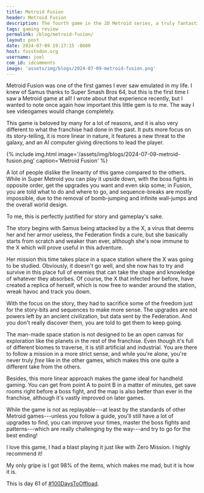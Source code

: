 ```yaml
---
title: Metroid Fusion
header: Metroid Fusion
description: The fourth game in the 2D Metroid series, a truly fantastic portable experience!
tags: gaming review
permalink: /blog/metroid-fusion/
layout: post
date: 2024-07-09 19:17:15 -0600
host: fosstodon.org
username: joel
com_id: idcomments
image: 'assets/img/blogs/2024-07-09-metroid-fusion.png'
---
```


Metroid Fusion was one of the first games I ever saw emulated in my life. I knew of Samus thanks to Super Smash Bros 64, but this is the first time I saw a Metroid game at all! I wrote about that experience recently, but I wanted to note once again how important this little gem is to me. The way I see videogames would change completely.

This game is beloved by many for a lot of reasons, and it is also very different to what the franchise had done in the past. It puts more focus on its story-telling, it is more linear in nature, it features a new threat to the galaxy, and an AI computer giving directions to lead the player.

{% include img.html image='/assets/img/blogs/2024-07-09-metroid-fusion.png' caption='Metroid Fusion' %}

A lot of people dislike the linearity of this game compared to the others. While in Super Metroid you can play it upside down, with the boss fights in opposite order, get the upgrades you want and even skip some; in Fusion, you are told what to do and where to go, and sequence-breaks are mostly impossible, due to the removal of bomb-jumping and infinite wall-jumps and the overall world design.

To me, this is perfectly justified for story and gameplay's sake.

The story begins with Samus being attacked by a the X, a virus that deems her and her armor useless, the Federation finds a cure, but she basically starts from scratch and weaker than ever, although she's now immune to the X which will prove useful in this adventure. 

Her mission this time takes place in a space station where the X was going to be studied. Obviously, it doesn't go well, and she now has to try and survive in this place full of enemies that can take the shape and knowledge of whatever they absorbes. Of course, the X that infected her before, have created a replica of herself, which is now free to wander around the station, wreak havoc and track you down.

With the focus on the story, they had to sacrifice some of the freedom just for the story-bits and sequences to make more sense. The upgrades are not powers left by an ancient civilization, but data sent by the Federation. And you don't really discover them, you are told to get them to keep going.

The man-made space station is not designed to be an open canvas for exploration like the planets in the rest of the franchise. Even though it's full of different biomes to traverse, it is still artificial and industrial. You are there to follow a mission in a more strict sense, and while you're alone, you're never truly _free_ like in the other games, which makes this one quite a different take from the others.

Besides, this more linear approach makes the game ideal for handheld gaming. You can get from point A to point B in a matter of minutes, get save rooms right before a boss fight, and the map is also better than ever in the franchise, although it's vastly improved on later games.

While the game is not as replayable---at least by the standards of other Metroid games---unless you follow a guide, you'll still have a lot of upgrades to find, you can improve your times, master the boss fights and patterns---which are really challenging by the way---and try to go for the best ending!

I love this game, I had a blast playing it just like with Zero Mission. I highly recommend it!

My only gripe is I got 98% of the items, which makes me mad, but it is how it is.

This is day 61 of [#100DaysToOffload](https://100daystooffload.com).
